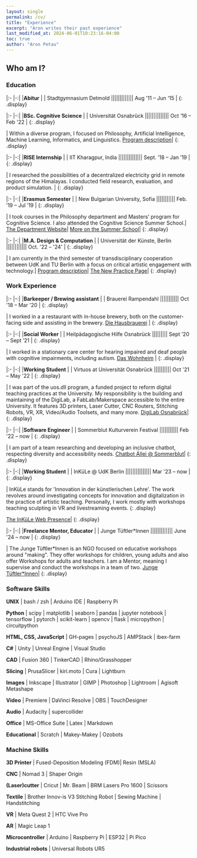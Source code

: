 ```yaml
---
layout: single
permalink: /cv/
title: "Experience"
excerpt: "Aron writes their past experience"
last_modified_at: 2024-06-01T10:23:16-04:00
toc: true
author: "Aron Petau"
---
```


## Who am I?

### Education

|:- |-:|
|**Abitur** |
|<i class="fas fa-building"></i> Stadtgymnasium Detmold |||||||||||||<i class="fas fa-calendar-alt"></i> Aug '11 – Jun ‘15 |
{: .display}

|:- |-:|
|**BSc. Cognitive Science** |
|<i class="fas fa-building"></i> Universität Osnabrück ||||||||||||||<i class="fas fa-calendar-alt"></i> Oct ‘16 – Feb '22 |
{: .display}  

| Within a diverse program, I focused on Philosophy, Artificial Intelligence, Machine Learning, Informatics, and Linguistics.
[Program description](https://www.uni-osnabrueck.de/en/prospective-students/studiengaenge-a-z/cognitive-science-bachelor-of-science/)|
{: .display}  

|:- |-:|
|**RISE Internship** |
|<i class="fas fa-building"></i> IIT Kharagpur, India ||||||||||||||<i class="fas fa-calendar-alt"></i> Sept. ’18 – Jan ’19 |
{: .display}  

| I researched the possibilities of a decentralized electricity grid in remote regions of the Himalayas. I conducted field research, evaluation, and product simulation. |
{: .display}  

|:- |-:|
|**Erasmus Semester** |
|<i class="fas fa-building"></i> New Bulgarian University, Sofia |||||||||||<i class="fas fa-calendar-alt"></i> Feb. ’19 – Jul ’19 |
{: .display}  

| I took courses in the Philosophy department and Masters’ program for Cognitive Science. I also attended the Cognitive Science Summer School.|
[The Department Website](https://cogsci.nbu.bg/en/)|
[More on the Summer School](https://cogsci.nbu.bg/en/international-summer-school-in-cognitive-science)|
{: .display}  

|:- |-:|
|**M.A. Design & Computation** |
|<i class="fas fa-building"></i> Universität der Künste, Berlin ||||||||||||<i class="fas fa-calendar-alt"></i> Oct. '22 – '24' |
{: .display}  

| I am currently in the third semester of transdisciplinary cooperation between UdK and TU Berlin with a focus on critical artistic engagement with technology.|
[Program description](https://www.design-computation.berlin)|
[The New Practice Page](https://www.newpractice.net/)|
{: .display}  

### Work Experience

|:- |-:|
|**Barkeeper / Brewing assistant** |
|<i class="fas fa-building"></i> Brauerei Rampendahl |||||||||||<i class="fas fa-calendar-alt"></i> Oct '18 – Mar '20 |
{: .display}  

| I worked in a a restaurant with in-house brewery, both on the customer-facing side and assisting in the brewery.
[Die Hausbrauerei](http://www.rampendahl.de) |
{: .display}  

|:- |-:|
|**Social Worker** |
|<i class="fas fa-building"></i> Heilpädagogische Hilfe Osnabrück |||||||||<i class="fas fa-calendar-alt"></i> Sept ’20 – Sept ’21 |
{: .display}  

| I worked in a stationary care center for hearing impaired and deaf people with cognitive impairments, including autism.
[Das Wohnheim](https://os-hho.de/standorte/haus-10) |
{: .display}  

|:- |-:|
|**Working Student** |
|<i class="fas fa-building"></i> Virtuos at Universität Osnabrück ||||||||||<i class="fas fa-calendar-alt"></i> Oct '21 – May '22 |
{: .display}  

| I was part of the uos.dll program, a funded project to reform digital teaching practices at the University. My responsibility is the building and maintaining of the DigiLab, a FabLab/Makerspace accessible to the entire University. It features 3D printers, Laser Cutter, CNC Routers, Stitching Robots, VR, XR, Video/Audio Toolsets, and many more.
[DigiLab Osnabrück](https://digitale-lehre.virtuos.uni-osnabrueck.de/uos-digilab/)|
{: .display}

|:- |-:|
|**Software Engineer** |
|<i class="fas fa-building"></i> Sommerblut Kulturverein Festival |||||||||||<i class="fas fa-calendar-alt"></i> Feb '22 – now |
{: .display}  

| I am part of a team researching and developing an inclusive chatbot, respecting diversity and accessibility needs.
[Chatbot Ällei @ Sommerblut](https://chatbot.sommerblut.de)|
{: .display}

|:- |-:|
|**Working Student** |
|<i class="fas fa-building"></i> InKüLe @ UdK Berlin |||||||||||||||<i class="fas fa-calendar-alt"></i> Mar '23 – now |
{: .display}  

| InKüLe stands for 'Innovation in der künstlerischen Lehre'. The work revolves around investigating concepts for innovation and digitalization in the practice of artistic teaching. Personally, I work mostly with workshops teaching sculpting in VR and livestreaming events.
{: .display}  

[The InKüLe Web Presence](https://www.inkuele.de/landing)|
{: .display}

|:- |-:|
|**Freelance Mentor, Educator** |
|<i class="fas fa-building"></i> Junge Tüftler*Innen |||||||||||||<i class="fas fa-calendar-alt"></i> June '24 – now |
{: .display}  

| The Junge Tüftler*Innen is an NGO focused on educative workshops around "making". They offer workshops for children, young adults and also offer Workshops for adults and teachers. I am a Mentor, meaning I supervise and conduct the workshops in a team of two.
[Junge Tüftler*Innen](https://junge-tueftler.de)|
{: .display}

### Software Skills

**UNIX** \| bash / zsh \| Arduino IDE \| Raspberry Pi

**Python** \| scipy \|  matplotlib \| seaborn \| pandas \| jupyter notebook \| tensorflow \| pytorch \| scikit-learn \| opencv \| flask \| micropython \| circuitpython

**HTML, CSS, JavaScript** \| GH-pages \| psychoJS \| AMPStack \| ibex-farm

**C#** \| Unity \| Unreal Engine \| Visual Studio

**CAD** \| Fusion 360 \| TinkerCAD \| Rhino/Grasshopper

**Slicing** \| PrusaSlicer \| kiri.moto \| Cura \| Lightburn

**Images** \| Inkscape \| Illustrator \| GIMP \| Photoshop \| Lightroom \| Agisoft Metashape

**Video** \| Premiere \| DaVinci Resolve \| OBS \| TouchDesigner

**Audio** \| Audacity \| supercollider

**Office** \| MS-Office Suite \| Latex \| Markdown

**Educational** \| Scratch \| Makey-Makey \| Ozobots

### Machine Skills

**3D Printer** \| Fused-Deposition Modeling (FDM)\| Resin (MSLA)

**CNC** \| Nomad 3 \| Shaper Origin

**(Laser)cutter** \| Cricut \| Mr. Beam \| BRM Lasers Pro 1600 \| Scissors

**Textile** \|  Brother Innov-is V3 Stitching Robot \| Sewing Machine \| Handstitching

**VR** \| Meta Quest 2 \| HTC Vive Pro

**AR** \| Magic Leap 1

**Microcontroller** \| Arduino \| Raspberry Pi \| ESP32 \| Pi Pico

**Industrial robots** \| Universal Robots UR5